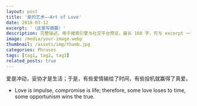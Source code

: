 ```yaml
---
layout: post
title: '爱的艺术——Art of Love'
date: 2018-03-12
excerpt: '（这里写摘要）'
description: 完整描述，用于搜索引擎与社交平台预览，最长 160 字，可与 excerpt 一致
image: /media/your-image.webp
thumbnail: /assets/img/thumb.jpg
categories: Phrases
tags: [tag1, tag2, tag3]
related_posts: true
---
```


爱是冲动，妥协才是生活；于是，有些爱情输给了时间，有些投机就赢得了真爱。

- Love is impulse, compromise is life; therefore, some love loses to time, some opportunism wins the true.